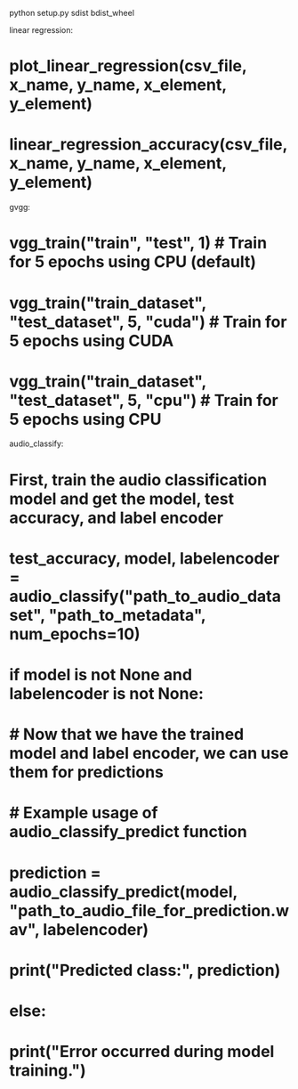 python setup.py sdist bdist_wheel


linear regression:
# plot_linear_regression(csv_file, x_name, y_name, x_element, y_element)
# linear_regression_accuracy(csv_file, x_name, y_name, x_element, y_element)

gvgg:
# vgg_train("train", "test", 1)           # Train for 5 epochs using CPU (default)
# vgg_train("train_dataset", "test_dataset", 5, "cuda")   # Train for 5 epochs using CUDA
# vgg_train("train_dataset", "test_dataset", 5, "cpu")    # Train for 5 epochs using CPU

audio_classify:
# First, train the audio classification model and get the model, test accuracy, and label encoder
# test_accuracy, model, labelencoder = audio_classify("path_to_audio_dataset", "path_to_metadata", num_epochs=10)

# if model is not None and labelencoder is not None:
#     # Now that we have the trained model and label encoder, we can use them for predictions
    
#     # Example usage of audio_classify_predict function
#     prediction = audio_classify_predict(model, "path_to_audio_file_for_prediction.wav", labelencoder)
#     print("Predicted class:", prediction)
# else:
#     print("Error occurred during model training.")